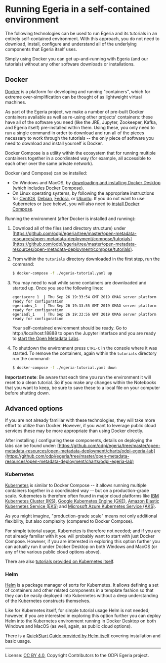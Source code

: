 <!-- SPDX-License-Identifier: CC-BY-4.0 -->
<!-- Copyright Contributors to the ODPi Egeria project. -->

# Running Egeria in a self-contained environment

The following technologies can be used to run Egeria and its tutorials in an entirely self-contained environment.
With this approach, you do not need to download, install, configure and understand all of the underlying components
that Egeria itself uses.

Simply using Docker you can get up-and-running with Egeria (and our tutorials) without any other software downloads
or installations.

## Docker

[Docker](https://www.docker.com) is a platform for developing and running "containers", which for extreme
over-simplification can be thought of as lightweight virtual machines.

As part of the Egeria project, we make a number of pre-built Docker containers available as well as re-using
other projects' containers: these have all of the software you need (like the JRE, Jupyter, Zookeeper, Kafka, and
Egeria itself) pre-installed within them. Using these, you only need to run a single command in order to download
and run all of the pieces necessary to work through the tutorials -- the only piece of software you need to download
and install yourself is Docker.

Docker Compose is a utility within the ecosystem that for running multiple containers together in a coordinated
way (for example, all accessible to each other over the same private network).

Docker (and Compose) can be installed:

- On Windows and MacOS, by [downloading and installing Docker Desktop](https://hub.docker.com/?overlay=onboarding)
(which includes Docker Compose).
- On Linux operating systems, by following the appropriate instructions for [CentOS](https://docs.docker.com/v17.12/install/linux/docker-ce/centos/),
[Debian](https://docs.docker.com/v17.12/install/linux/docker-ce/debian/), [Fedora](https://docs.docker.com/v17.12/install/linux/docker-ce/fedora/),
or [Ubuntu](https://docs.docker.com/v17.12/install/linux/docker-ce/ubuntu/). If you do not want to use Kubernetes or
(see below), you will also need to [install Docker Compose](https://github.com/docker/compose/releases).

Running the environment (after Docker is installed and running):

1. Download all of the files (and directory structure) under
[https://github.com/odpi/egeria/tree/master/open-metadata-resources/open-metadata-deployment/compose/tutorials](https://github.com/odpi/egeria/tree/master/open-metadata-resources/open-metadata-deployment/compose/tutorials).

1. From within the `tutorials` directory downloaded in the first step, run the command:

    ```bash
    $ docker-compose -f ./egeria-tutorial.yaml up
    ```

1. You may need to wait while some containers are downloaded and started up. Once you see the following lines:

    ```text
    egeriacore_1  | Thu Sep 26 19:33:54 GMT 2019 OMAG server platform ready for configuration
    egeriadev_1   | Thu Sep 26 19:33:55 GMT 2019 OMAG server platform ready for configuration
    egeriadl_1    | Thu Sep 26 19:33:56 GMT 2019 OMAG server platform ready for configuration
    ```

    Your self-contained environment should be ready.  Go to http://localhost:18888 to open the Jupyter interface and
    you are ready to [start the Open Metadata Labs](../../open-metadata-labs).

1. To shutdown the environment press `CTRL-C` in the console where it was started.  To remove the containers,
    again within the `tutorials` directory run the command:

    ```bash
    $ docker-compose -f ./egeria-tutorial.yaml down
    ```

**Important note**: Be aware that each time you run the environment it will reset to a clean tutorial. So if you make
any changes within the Notebooks that you want to keep, be sure to save these to a local file on your computer before
shutting down.

## Advanced options

If you are not already familiar with these technologies, they will take more effort to utilize than Docker. However, if
you want to leverage public cloud services these may be more appropriate than using Docker directly.

After installing / configuring these components, details on deploying the labs can be found under:
[https://github.com/odpi/egeria/tree/master/open-metadata-resources/open-metadata-deployment/charts/odpi-egeria-lab](https://github.com/odpi/egeria/tree/master/open-metadata-resources/open-metadata-deployment/charts/odpi-egeria-lab)

### Kubernetes

[Kubernetes](https://kubernetes.io) is similar to Docker Compose -- it allows running multiple containers together in
a coordinated way -- but on a production-grade scale. Kubernetes is therefore often found in major cloud platforms like
[IBM Kubernetes Cluster (IKS)](https://cloud.ibm.com/kubernetes/catalog/cluster), [Google Kubernetes Engine (GKE)](https://cloud.google.com/kubernetes-engine/),
 [Amazon Elastic Kubernetes Service (EKS)](https://aws.amazon.com/eks/) and [Microsoft Azure Kubernetes Service (AKS)](https://azure.microsoft.com/services/kubernetes-service).

As you might imagine, "production-grade scale" means not only additional flexibility, but also complexity (compared to
Docker Compose).

For simple tutorial usage, Kubernetes is therefore not needed; and if you are not already familiar with it you will
probably want to start with just Docker Compose. However, if you are interested in exploring this option further you
can actually run it under Docker Desktop on both Windows and MacOS (or any of the various public cloud options above).

There are also [tutorials provided on Kubernetes itself](https://kubernetes.io/docs/tutorials/kubernetes-basics/).

### Helm

[Helm](https://helm.sh) is a package manager of sorts for Kubernetes. It allows defining a set of containers and other
related components in a template fashion so that they can be easily deployed into Kubernetes without a deep
understanding of the Kubernetes constructs themselves.

Like for Kubernetes itself, for simple tutorial usage Helm is not needed; however, if you are interested in exploring
this option further you can deploy Helm into the Kubernetes environment running in Docker Desktop on both Windows and
MacOS (as well, again, as public cloud options).

There is a [QuickStart Guide provided by Helm itself](https://helm.sh/docs/using_helm/#quickstart) covering
installation and basic usage.


----
License: [CC BY 4.0](https://creativecommons.org/licenses/by/4.0/),
Copyright Contributors to the ODPi Egeria project.

